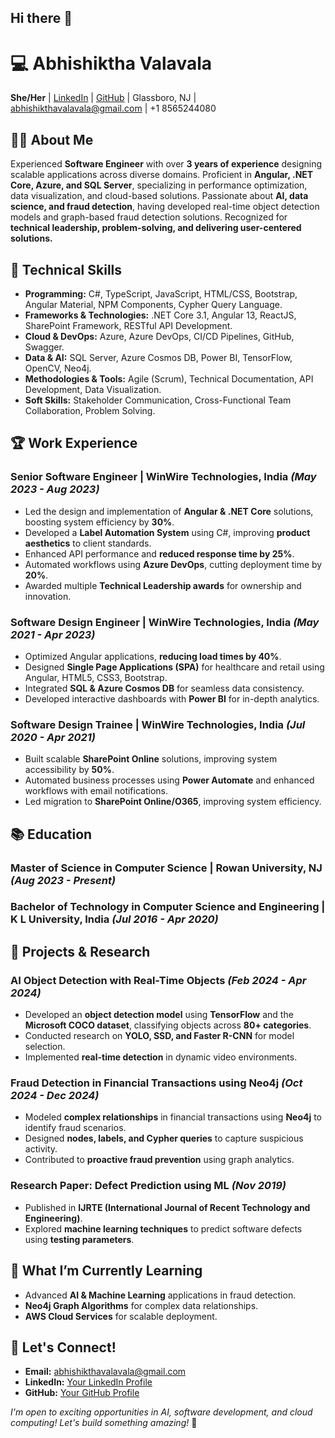 ## Hi there 👋

# 💻 Abhishiktha Valavala

**She/Her** | [LinkedIn](www.linkedin.com/in/abhishikthav) | [GitHub](https://github.com/abhishiktha2610) | Glassboro, NJ | abhishikthavalavala@gmail.com | +1 8565244080

## 👩‍💻 About Me
Experienced **Software Engineer** with over **3 years of experience** designing scalable applications across diverse domains. Proficient in **Angular, .NET Core, Azure, and SQL Server**, specializing in performance optimization, data visualization, and cloud-based solutions. Passionate about **AI, data science, and fraud detection**, having developed real-time object detection models and graph-based fraud detection solutions. Recognized for **technical leadership, problem-solving, and delivering user-centered solutions.**

## 🚀 Technical Skills
- **Programming:** C#, TypeScript, JavaScript, HTML/CSS, Bootstrap, Angular Material, NPM Components, Cypher Query Language.
- **Frameworks & Technologies:** .NET Core 3.1, Angular 13, ReactJS, SharePoint Framework, RESTful API Development.
- **Cloud & DevOps:** Azure, Azure DevOps, CI/CD Pipelines, GitHub, Swagger.
- **Data & AI:** SQL Server, Azure Cosmos DB, Power BI, TensorFlow, OpenCV, Neo4j.
- **Methodologies & Tools:** Agile (Scrum), Technical Documentation, API Development, Data Visualization.
- **Soft Skills:** Stakeholder Communication, Cross-Functional Team Collaboration, Problem Solving.

## 🏆 Work Experience
### **Senior Software Engineer** | WinWire Technologies, India _(May 2023 - Aug 2023)_
- Led the design and implementation of **Angular & .NET Core** solutions, boosting system efficiency by **30%**.
- Developed a **Label Automation System** using C#, improving **product aesthetics** to client standards.
- Enhanced API performance and **reduced response time by 25%**.
- Automated workflows using **Azure DevOps**, cutting deployment time by **20%**.
- Awarded multiple **Technical Leadership awards** for ownership and innovation.

### **Software Design Engineer** | WinWire Technologies, India _(May 2021 - Apr 2023)_
- Optimized Angular applications, **reducing load times by 40%**.
- Designed **Single Page Applications (SPA)** for healthcare and retail using Angular, HTML5, CSS3, Bootstrap.
- Integrated **SQL & Azure Cosmos DB** for seamless data consistency.
- Developed interactive dashboards with **Power BI** for in-depth analytics.

### **Software Design Trainee** | WinWire Technologies, India _(Jul 2020 - Apr 2021)_
- Built scalable **SharePoint Online** solutions, improving system accessibility by **50%**.
- Automated business processes using **Power Automate** and enhanced workflows with email notifications.
- Led migration to **SharePoint Online/O365**, improving system efficiency.

## 📚 Education
### **Master of Science in Computer Science** | Rowan University, NJ _(Aug 2023 - Present)_
### **Bachelor of Technology in Computer Science and Engineering** | K L University, India _(Jul 2016 - Apr 2020)_

## 🔬 Projects & Research
### **AI Object Detection with Real-Time Objects** _(Feb 2024 - Apr 2024)_
- Developed an **object detection model** using **TensorFlow** and the **Microsoft COCO dataset**, classifying objects across **80+ categories**.
- Conducted research on **YOLO, SSD, and Faster R-CNN** for model selection.
- Implemented **real-time detection** in dynamic video environments.

### **Fraud Detection in Financial Transactions using Neo4j** _(Oct 2024 - Dec 2024)_
- Modeled **complex relationships** in financial transactions using **Neo4j** to identify fraud scenarios.
- Designed **nodes, labels, and Cypher queries** to capture suspicious activity.
- Contributed to **proactive fraud prevention** using graph analytics.

### **Research Paper: Defect Prediction using ML** _(Nov 2019)_
- Published in **IJRTE (International Journal of Recent Technology and Engineering)**.
- Explored **machine learning techniques** to predict software defects using **testing parameters**.

## 🌱 What I’m Currently Learning
- Advanced **AI & Machine Learning** applications in fraud detection.
- **Neo4j Graph Algorithms** for complex data relationships.
- **AWS Cloud Services** for scalable deployment.

## 🎯 Let's Connect!
- **Email:** abhishikthavalavala@gmail.com
- **LinkedIn:** [Your LinkedIn Profile](www.linkedin.com/in/abhishikthav)
- **GitHub:** [Your GitHub Profile](https://github.com/abhishiktha2610)

_I'm open to exciting opportunities in AI, software development, and cloud computing! Let's build something amazing!_ 🚀

